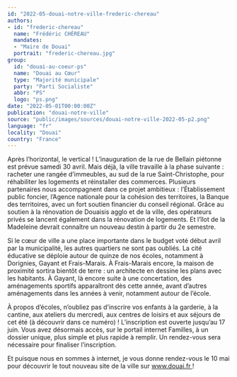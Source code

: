 ```yaml
---
id: "2022-05-douai-notre-ville-frederic-chereau"
authors:
- id: "frederic-chereau"
  name: "Frédéric CHÉREAU"
  mandates: 
  - "Maire de Douai"
  portrait: "frederic-chereau.jpg"
group:
  id: "douai-au-coeur-ps"
  name: "Douai au Cœur"
  type: "Majorité municipale"
  party: "Parti Socialiste"
  abbr: "PS"
  logo: "ps.png"
date: "2022-05-01T00:00:00Z"
publication: "douai-notre-ville"
source: "public/images/sources/douai-notre-ville-2022-05-p2.png"
language: "fr"
locality: "Douai"
country: "France"
---
```


Après l’horizontal, le vertical ! L’inauguration de la rue de Bellain piétonne est prévue samedi 30 avril. Mais déjà, la ville travaille à la phase suivante : racheter une rangée d’immeubles, au sud de la rue Saint-Christophe, pour réhabiliter les logements et réinstaller des commerces. Plusieurs partenaires nous accompagnent dans ce projet ambitieux : l’Établissement public foncier, l’Agence nationale pour la cohésion des territoires, la Banque des territoires, avec un fort soutien financier du conseil régional. Grâce au soutien à la rénovation de Douaisis agglo et de la ville, des opérateurs privés se lancent également dans la rénovation de logements. Et l’îlot de la Madeleine devrait connaître un nouveau destin à partir du 2e semestre.

Si le cœur de ville a une place importante dans le budget voté début avril par la municipalité, les autres quartiers ne sont pas oubliés. La cité éducative se déploie autour de quinze de nos écoles, notamment à Dorignies, Gayant et Frais-Marais. À Frais-Marais encore, la maison de proximité sortira bientôt de terre : un architecte en dessine les plans avec les habitants. À Gayant, là encore suite à une concertation, des aménagements sportifs apparaîtront dès cette année, avant d’autres aménagements dans les années à venir, notamment autour de l’école.

À propos d’écoles, n’oubliez pas d’inscrire vos enfants à la garderie, à la cantine, aux ateliers du mercredi, aux centres de loisirs  et aux séjours de cet été (à découvrir dans ce numéro) ! L’inscription est ouverte jusqu’au 17 juin. Vous avez désormais accès, sur le portail internet Familles, à un dossier unique, plus simple et plus rapide à remplir. Un rendez-vous sera nécessaire pour finaliser l’inscription.

Et puisque nous en sommes à internet, je vous donne rendez-vous le 10 mai pour découvrir le tout nouveau site de la ville sur www.douai.fr !
